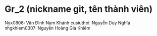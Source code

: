# Gr_2 (nickname git, tên thành viên)
Nyx0806: Văn Đình Nam Khánh
cusiuthoi: Nguyễn Duy Nghĩa
nhgkhiem0307: Nguyễn Hoàng Gia Khiêm
